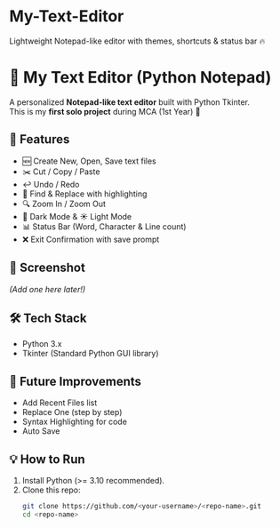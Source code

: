 # My-Text-Editor
Lightweight Notepad-like editor with themes, shortcuts &amp; status bar 🔥
# 📝 My Text Editor (Python Notepad)

A personalized **Notepad-like text editor** built with Python Tkinter.  
This is my **first solo project** during MCA (1st Year) 🎉  

## 🚀 Features
- 🆕 Create New, Open, Save text files  
- ✂️ Cut / Copy / Paste  
- ↩️ Undo / Redo  
- 🔎 Find & Replace with highlighting  
- 🔍 Zoom In / Zoom Out  
- 🌙 Dark Mode & ☀️ Light Mode  
- 📊 Status Bar (Word, Character & Line count)  
- ❌ Exit Confirmation with save prompt  

## 📸 Screenshot
*(Add one here later!)*

## 🛠️ Tech Stack
- Python 3.x  
- Tkinter (Standard Python GUI library)  

## 🎯 Future Improvements
- Add Recent Files list  
- Replace One (step by step)  
- Syntax Highlighting for code  
- Auto Save  

## 💡 How to Run
1. Install Python (>= 3.10 recommended).  
2. Clone this repo:  
   ```bash
   git clone https://github.com/<your-username>/<repo-name>.git
   cd <repo-name>
